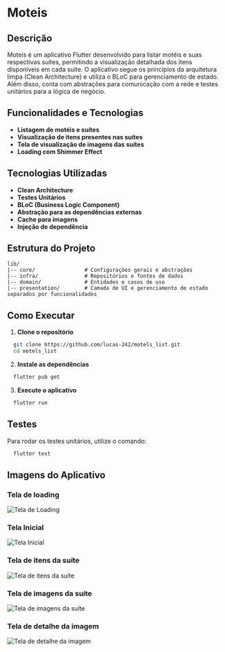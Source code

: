 # Moteis

## Descrição
Moteis é um aplicativo Flutter desenvolvido para listar motéis e suas respectivas suítes, permitindo a visualização detalhada dos itens disponíveis em cada suíte. O aplicativo segue os princípios da arquitetura limpa (Clean Architecture) e utiliza o BLoC para gerenciamento de estado. Além disso, conta com abstrações para comunicação com a rede e testes unitários para a lógica de negócio.

## Funcionalidades e Tecnologias
- **Listagem de motéis e suítes**
- **Visualização de itens presentes nas suítes**
- **Tela de visualização de imagens das suítes**
- **Loading com Shimmer Effect**

## Tecnologias Utilizadas
- **Clean Architecture**
- **Testes Unitários**
- **BLoC (Business Logic Component)**
- **Abstração para as dependências externas**
- **Cache para imagens**
- **Injeção de dependência**

## Estrutura do Projeto
```
lib/
|-- core/                # Configurações gerais e abstrações
|-- infra/               # Repositórios e fontes de dados
|-- domain/              # Entidades e casos de uso
|-- presentation/        # Camada de UI e gerenciamento de estado separados por funcionalidades
```

## Como Executar
1. **Clone o repositório**
```sh
  git clone https://github.com/lucas-242/motels_list.git
  cd motels_list
```
2. **Instale as dependências**
```sh
  flutter pub get
```
3. **Execute o aplicativo**
```sh
  flutter run
```

## Testes
Para rodar os testes unitários, utilize o comando:
```sh
  flutter test
```

## Imagens do Aplicativo

### Tela de loading
![Tela de Loading](assets/images/loading.jpg)

### Tela Inicial
![Tela Inicial](assets/images/lista.jpg)

### Tela de itens da suíte
![Tela de itens da suíte](assets/images/itens_suite.jpg)

### Tela de imagens da suíte
![Tela de imagens da suíte](assets/images/imagens_suite.jpg)

### Tela de detalhe da imagem
![Tela de detalhe da imagem](assets/images/imagem_detalhes.jpg)
